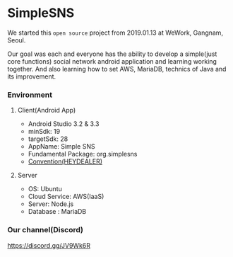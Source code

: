 # SimpleSNS

We started this `open source` project from 2019.01.13 at WeWork, Gangnam, Seoul.

Our goal was each and everyone has the ability to develop a simple(just core functions) social network android application and learning working together.
And also learning how to set AWS, MariaDB, technics of Java and its improvement.	
	
### Environment ###

1. Client(Android App)
    - Android Studio 3.2 & 3.3
    - minSdk: 19
    - targetSdk: 28
    - AppName: Simple SNS
    - Fundamental Package: org.simplesns
    - [Convention(HEYDEALER)](https://github.com/PRNDcompany/android-style-guide)

2. Server
    - OS: Ubuntu
    - Cloud Service: AWS(IaaS)
    - Server: Node.js
    - Database : MariaDB 
    
### Our channel(Discord) ###

https://discord.gg/JV9Wk6R
